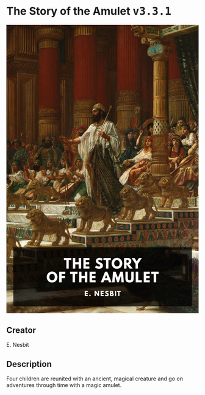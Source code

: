
# The Story of the Amulet <kbd>v3.3.1</kbd>

<center>
  <img src="./cover-1024.jpg"/>
</center>

## Creator
E. Nesbit

## Description
Four children are reunited with an ancient, magical creature and go on adventures through time with a magic amulet.
